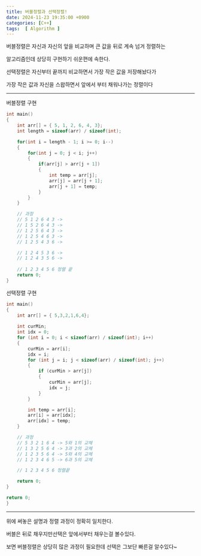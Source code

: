 ```yaml
---
title: 버블정렬과 선택정렬!
date: 2024-11-23 19:35:00 +0900
categories: [C++]  
tags:  [ Algorithm ]
---
```

버블정렬은 자신과 자신의 앞을 비교하며 큰 값을 뒤로 계속 넘겨 정렬하는 

알고리즘인데 상당히 구현하기 쉬운편에 속한다.

선택정렬은 자신부터 끝까지 비교하면서 가장 작은 값을 저장해놨다가 

가장 작은 값과 자신을 스왑하면서 앞에서 부터 채워나가는 정렬이다

--------------------------------------
버블정렬 구현

```c++
int main()
{
    int arr[] = { 5, 1, 2, 6, 4, 3};
    int length = sizeof(arr) / sizeof(int);

    for(int i = length - 1; i >= 0; i--)
    {
        for(int j = 0; j < i; j++)
        {
            if(arr[j] > arr[j + 1])
            {
                int temp = arr[j];
                arr[j] = arr[j + 1];
                arr[j + 1] = temp;
            }
        }
    }

    // 과정
    // 5 1 2 6 4 3 ->
    // 1 5 2 6 4 3 ->
    // 1 2 5 6 4 3 ->
    // 1 2 5 4 6 3 ->
    // 1 2 5 4 3 6 ->

    // 1 2 4 5 3 6 ->
    // 1 2 4 3 5 6 ->
    
    // 1 2 3 4 5 6 정렬 끝
    return 0;
}
```

선택정렬 구현
```c++
int main()
{
    int arr[] = { 5,3,2,1,6,4};
    
    int curMin;
    int idx = 0;
    for (int i = 0; i < sizeof(arr) / sizeof(int); i++)
    {
        curMin = arr[i];
        idx = i;
        for (int j = i; j < sizeof(arr) / sizeof(int); j++)
        {
            if (curMin > arr[j])
            {
                curMin = arr[j];
                idx = j;
            }
        }

        int temp = arr[i];
        arr[i] = arr[idx];
        arr[idx] = temp;
    }

    // 과정
    // 5 3 2 1 6 4 -> 5와 1의 교체
    // 1 3 2 5 6 4 -> 3과 2의 교체
    // 1 2 3 5 6 4 -> 5와 4의 교체
    // 1 2 3 4 6 5 -> 6과 5의 교체

    // 1 2 3 4 5 6 정렬끝

    return 0;
}

return 0;
}
```
--------------------------------------

위에 써놓은 설명과 정렬 과정이 정확히 일치한다.

버블은 뒤로 채우지만선택은 앞에서부터 채우는걸 볼수있다.

보면 버블정렬은 상당히 많은 과정이 필요한데 선택은 그보단 빠른걸 알수있다~

